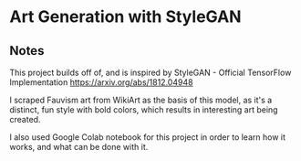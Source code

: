 # Art Generation with StyleGAN

## Notes
This project builds off of, and is inspired by StyleGAN - Official TensorFlow Implementation https://arxiv.org/abs/1812.04948

I scraped Fauvism art from WikiArt as the basis of this model, as it's a distinct, fun style with bold colors, which results in interesting art being created.

I also used Google Colab notebook for this project in order to learn how it works, and what can be done with it.
